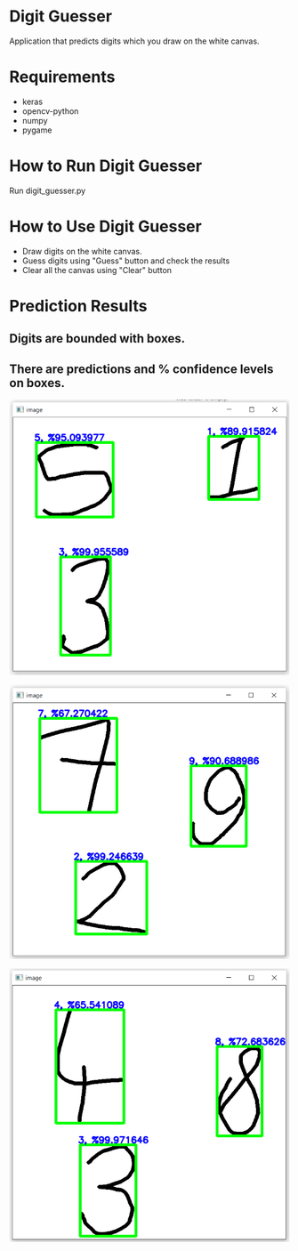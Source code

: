 # Digit Guesser

Application that predicts digits which you draw on the white canvas.

# Requirements
- keras
- opencv-python
- numpy
- pygame

# How to Run Digit Guesser
Run digit_guesser.py

# How to Use Digit Guesser
- Draw digits on the white canvas.
- Guess digits using "Guess" button and check the results
- Clear all the canvas using "Clear" button

# Prediction Results
## Digits are bounded with boxes.
## There are predictions and % confidence levels on boxes.
![result 1](https://raw.githubusercontent.com/yigitatesh/digit_guesser/main/results/digit_recognizer_predictions_1.PNG)

![result 2](https://raw.githubusercontent.com/yigitatesh/digit_guesser/main/results/digit_recognizer_predictions_2.PNG)

![result 3](https://raw.githubusercontent.com/yigitatesh/digit_guesser/main/results/digit_recognizer_predictions_3.PNG)

